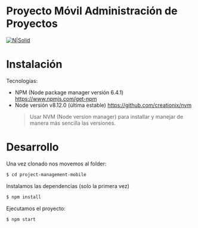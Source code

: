 # Proyecto Móvil Administración de Proyectos

[![N|Solid](https://agileengine.com/wordpress/wp-content/uploads/2018/03/rn_2.png)](https://facebook.github.io/react-native)

# Instalación
Tecnologías:
  - NPM (Node package manager versión 6.4.1)
https://www.npmjs.com/get-npm
  - Node versión v8.12.0 (última estable)
https://github.com/creationix/nvm
    > Usar NVM (Node version manager) para installar y
manejar de manera más sencilla las versiones.

# Desarrollo

Una vez clonado nos movemos al folder:
```sh
$ cd project-management-mobile
```

Instalamos las dependencias (solo la primera vez)
```sh
$ npm install
```

Ejecutamos el proyecto:
```sh
$ npm start
```